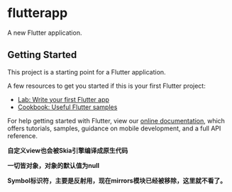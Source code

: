 # flutterapp

A new Flutter application.

## Getting Started

This project is a starting point for a Flutter application.

A few resources to get you started if this is your first Flutter project:

- [Lab: Write your first Flutter app](https://flutter.dev/docs/get-started/codelab)
- [Cookbook: Useful Flutter samples](https://flutter.dev/docs/cookbook)

For help getting started with Flutter, view our
[online documentation](https://flutter.dev/docs), which offers tutorials,
samples, guidance on mobile development, and a full API reference.

**自定义view也会被Skia引擎编译成原生代码**

**一切皆对象，对象的默认值为null**

**Symbol标识符，主要是反射用，现在mirrors模块已经被移除，这里就不看了。**












